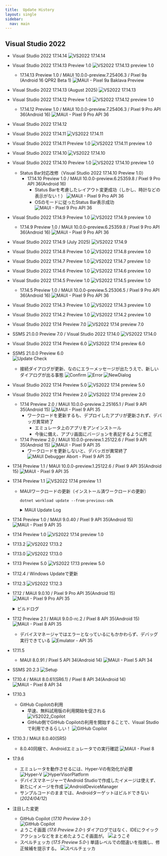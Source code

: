 ```yaml
---
title:  Update History
layout: single
sidebar:
  nav: main
---
```

##  Visual Studio 2022
  - Visual Studio 2022 17.14.14
    ![VS2022 17.14.14](/images/VisualStudio/20250910_Update_VS2022_17.14.14.png)
  - Visual Studio 2022 17.14.13 Preview 1.0
    ![VS2022 17.14.13 preview 1.0](/images/VisualStudio/20250823_Update_VS2022_17.14.13_Preview1.0.png)
    - 17.14.13 Preview 1.0 / MAUI 10.0.0-preview.7.25406.3 / Pixel 9a (Android 16 QPR2 Beta 1)
      ![MAUI - Pixel 9a Baklava Preview](/images/VisualStudio/20250823_VS2022_17.14.13_Preview1.0_MAUI10.0.0preview7_Android16_QPR2_Beta1.png)
  - Visual Studio 2022 17.14.13 (August 2025)
    ![VS2022 17.14.13](/images/VisualStudio/20250823_Update_VS2022_17.14.13.png)
  - Visual Studio 2022 17.14.12 Preview 1.0
    ![VS2022 17.14.12 preview 1.0](/images/VisualStudio/20250816_Update_VS2022_17.14.12_Preview1.0.png)
    - 17.14.12 Preview 1.0 / MAUI 10.0.0-preview.7.25406.3 / Pixel 9 Pro API 36(Android 16)
      ![MAUI - Pixel 9 Pro API 36](/images/VisualStudio/20250816_VS2022_17.14.12_Preview1.0_MAUI10.0.0preview7_Android16.png)
  - Visual Studio 2022 17.14.12
  - Visual Studio 2022 17.14.11
    ![VS2022 17.14.11](/images/VisualStudio/20250809_Update_VS2022_17.14.11.png)
  - Visual Studio 2022 17.14.11 Preview 1.0
    ![VS2022 17.14.11 preview 1.0](/images/VisualStudio/20250807_Update_VS2022_17.14.11_Preview1.0.png)
  - Visual Studio 2022 17.14.10
    ![VS2022 17.14.10](/images/VisualStudio/20250802_Update_VS2022_17.14.10.png)
  - Visual Studio 2022 17.14.10 Preview 1.0
    ![VS2022 17.14.10 preview 1.0](/images/VisualStudio/20250802_Update_VS2022_17.14.10_Preview1.0.png)
    - Status Bar対応改修（Visual Studio 2022 17.14.10 Preview 1.0）
      - 17.14.10 Preview 1.0 / MAUI 10.0.0-preview.6.25359.8 / Pixel 9 Pro API 36(Android 16)
        - Status Barを考慮したレイアウト変更成功（しかし、時計などの表示がない！）
          ![MAUI - Pixel 9 Pro API 36](/images/VisualStudio/20250802_VS2022_17.14.10_Preview1.0_MAUI10.0.0preview6_Android16.png)
        - OSのモードに従ったStatus Bar表示成功
          ![MAUI - Pixel 9 Pro API 36](/images/VisualStudio/20250802_VS2022_17.14.10_Preview1.0_MAUI10.0.0preview6_Android16_2.png)
  - Visual Studio 2022 17.14.9 Preview 1.0
    ![VS2022 17.14.9 preview 1.0](/images/VisualStudio/20250727_Update_VS2022_17.14.9_Preview1.0.png)
    - 17.14.9 Preview 1.0 / MAUI 10.0.0-preview.6.25359.8 / Pixel 9 Pro API 36(Android 16)
      ![MAUI - Pixel 9 Pro API 36](/images/VisualStudio/20250727_VS2022_17.14.9_Preview1.0_MAUI10.0.0preview6_Android16.png)
  - Visual Studio 2022 17.14.9 (July 2025)
    ![VS2022 17.14.9](/images/VisualStudio/20250716_Update_VS2022_17.14.9.png)
  - Visual Studio 2022 17.14.8 Preview 1.0
    ![VS2022 17.14.8 preview 1.0](/images/VisualStudio/20250712_Update_VS2022_17.14.8_Preview1.0.png)
  - Visual Studio 2022 17.14.7 Preview 1.0
    ![VS2022 17.14.7 preview 1.0](/images/VisualStudio/20250624_Update_VS2022_17.14.7_Preview1.0.png)
  - Visual Studio 2022 17.14.6 Preview 1.0
    ![VS2022 17.14.6 preview 1.0](/images/VisualStudio/20250621_Update_VS2022_17.14.6_Preview1.0.png)
  - Visual Studio 2022 17.14.5 Preview 1.0
    ![VS2022 17.14.5 preview 1.0](/images/VisualStudio/20250611_Update_VS2022_17.14.5_Preview1.0.png)
    - 17.14.5 Preview 1.0 / MAUI 10.0.0-preview.5.25306.5 / Pixel 9 Pro API 36(Android 16)
      ![MAUI - Pixel 9 Pro API 36](/images/VisualStudio/20250612_VS2022_17.14.5_Preview1.0_MAUI10.0.0preview5_Android16.png)
  - Visual Studio 2022 17.14.3 Preview 1.0
    ![VS2022 17.14.3 preview 1.0](/images/VisualStudio/20250529_Update_VS2022_17.14.3_Preview1.0.png)
  - Visual Studio 2022 17.14.2 Preview 1.0
    ![VS2022 17.14.2 preview 1.0](/images/VisualStudio/20250525_Update_VS2022_17.14.2_Preview1.0.png)
  - Visual Studio 2022 17.14 Preview 7.0
    ![VS2022 17.14 preview 7.0](/images/VisualStudio/20250517_Update_VS2022_17.14_Preview7.0.png)
  - SSMS 21.0.0 Preview 7.0 / Visual Studio 2022 17.14.0
    ![VS2022 17.14.0](/images/VisualStudio/20250514_Update_VS2022_17.14_SSMS21.0.0_Preview7.0.png)
  - Visual Studio 2022 17.14 Preview 6.0
    ![VS2022 17.14 preview 6.0](/images/VisualStudio/20250510_Update_VS2022_17.14_Preview6.0.png)
  - SSMS 21.0.0 Preview 6.0 <BR />
    ![Update Check](/images/Database/20250423_SSMS21.0.0_Preview6.0.png)
    - 接続ダイアログが更新、なのにエラーメッセージが出たうえで、新しいダイアログが出る事態
      ![Confirm](/images/Database/20250427_SSMS21.0.0_Preview6.0_Confirm.png)
      ![Error](/images/Database/20250427_SSMS21.0.0_Preview6.0_Error.png)
      ![NewDialog](/images/Database/20250427_SSMS21.0.0_Preview6.0_New_ConnectionDialog.png)
  - Visual Studio 2022 17.14 Preview 5.0
    ![VS2022 17.14 preview 5.0](/images/VisualStudio/20250501_Update_VS2022_17.14_Preview5.0.png)
  - Visual Studio 2022 17.14 Preview 2.0
    ![VS2022 17.14 preview 2.0](/images/VisualStudio/20250313_Update_VS2022_17.14_Preview2.0.png)
    - 17.14 Preview 2.0 / MAUI 10.0.0-preview.2.25165.1 / Pixel 9 API 35(Android 15)
      ![MAUI - Pixel 9 API 35](/images/VisualStudio/20250324_VS2022_17.14_Preview2.0_MAUI10.0.0preview2_Android15.png)
      - ワークロードを更新するも、デプロイしたアプリが更新されず、デバッガ異常終了
        - エミュレータ上のアプリをアンインストール
        - 今後に備え、アプリ画面にバージョンを表記するように修正
    - 17.14 Preview 2.0 / MAUI 10.0.0-preview.1.25122.6 / Pixel 9 API 35(Android 15)
      ![MAUI - Pixel 9 API 35](/images/VisualStudio/20250313_VS2022_17.14_Preview2.0_MAUI10.0.0preview1_Android15.png)
      - ワークロードを更新しないと、デバッガが異常終了
        ![MAUI Debugger Abort - Pixel 9 API 35](/images/VisualStudio/20250313_VS2022_17.14_Preview2.0_MAUI10.0.0preview1_Android15_NG.png)
  - 17.14 Preview 1.1 / MAUI 10.0.0-preview.1.25122.6 / Pixel 9 API 35(Android 15)
    ![MAUI - Pixel 9 API 35](/images/VisualStudio/20250227_VS2022_17.14_Preview1.1_MAUI10.0.0preview1_Android15.png)
  - 17.14 Preview 1.1
    ![VS2022 17.14 preview 1.1](/images/VisualStudio/20250227_Update_VS2022_17.14_Preview1.1.png)
    - MAUIワークロードの更新（インストール済ワークロードの更新）
      ```
      dotnet workload update --from-previous-sdk
      ```
      <details>
      <summary>
      MAUI Update Log
      </summary>

      ```

      .NET 10.0 へようこそ!
      ---------------------
      SDK バージョン: 10.0.100-preview.1.25120.13

      テレメトリ
      ---------
      .NET ツールは、エクスペリエンスの向上のために利用状況データを収集します。データは Microsoft によって収集され、コミュニティと共有されます。テレメトリをオプトアウトするには、好みのシェルを使用して、DOTNET_CLI_TELEMETRY_OPTOUT 環境変数を '1' または 'true' に設定できます。

      .NET CLI ツールのテレメトリの詳細をご覧ください: https://aka.ms/dotnet-cli-telemetry

      ----------------
      ASP.NET Core HTTPS 開発証明書をインストールしました。
      証明書を信頼するには、'dotnet dev-certs https --trust' を実行します
      HTTPS の詳細情報: https://aka.ms/dotnet-https

      ----------------
      最初のアプリを作成するには、https://aka.ms/dotnet-hello-world を参照してください
      最新情報については、https://aka.ms/dotnet-whats-new を参照してください
      ドキュメントを探すには、https://aka.ms/dotnet-docs を参照してください
      GitHub で問題の報告とソースの検索を行うには、https://github.com/dotnet/core を参照してください
      'dotnet --help' を使用して使用可能なコマンドを確認するか、https://aka.ms/dotnet-cli にアクセスしてください
      --------------------------------------------------------------------------------------

      広告マニフェスト microsoft.net.workload.emscripten.net7 を更新しました。
      広告マニフェスト microsoft.net.sdk.maui を更新しました。
      広告マニフェスト microsoft.net.workload.emscripten.net6 を更新しました。
      広告マニフェスト microsoft.net.sdk.android を更新しました。
      広告マニフェスト microsoft.net.workload.emscripten.current を更新しました。
      広告マニフェスト microsoft.net.workload.mono.toolchain.current を更新しました。
      広告マニフェスト microsoft.net.workload.emscripten.net9 を更新しました。
      広告マニフェスト microsoft.net.sdk.macos を更新しました。
      広告マニフェスト microsoft.net.workload.mono.toolchain.net7 を更新しました。
      広告マニフェスト microsoft.net.sdk.maccatalyst を更新しました。
      広告マニフェスト microsoft.net.workload.mono.toolchain.net9 を更新しました。
      広告マニフェスト microsoft.net.workload.mono.toolchain.net6 を更新しました。
      広告マニフェスト microsoft.net.sdk.ios を更新しました。
      広告マニフェスト microsoft.net.sdk.tvos を更新しました。
      広告マニフェスト microsoft.net.workload.emscripten.net8 を更新しました。
      広告マニフェスト microsoft.net.sdk.aspire を更新しました。
      広告マニフェスト microsoft.net.workload.mono.toolchain.net8 を更新しました。
      Downloading microsoft.net.sdk.android.manifest-10.0.100-preview.1.msi.x64 (35.99.0-preview.1.140)
      microsoft.net.sdk.android.manifest-10.0.100-preview.1.msi.x64 をインストールしています ..... Done
      Downloading microsoft.net.sdk.ios.manifest-10.0.100-preview.1.msi.x64 (18.2.10322-net10-p1)
      microsoft.net.sdk.ios.manifest-10.0.100-preview.1.msi.x64 をインストールしています .... Done
      Downloading microsoft.net.sdk.maccatalyst.manifest-10.0.100-preview.1.msi.x64 (18.2.10322-net10-p1)
      microsoft.net.sdk.maccatalyst.manifest-10.0.100-preview.1.msi.x64 をインストールしています ..... Done
      Downloading microsoft.net.sdk.macos.manifest-10.0.100-preview.1.msi.x64 (15.2.10322-net10-p1)
      microsoft.net.sdk.macos.manifest-10.0.100-preview.1.msi.x64 をインストールしています ..... Done
      Downloading microsoft.net.sdk.maui.manifest-10.0.100-preview.1.msi.x64 (10.0.0-preview.1.25122.6)
      microsoft.net.sdk.maui.manifest-10.0.100-preview.1.msi.x64 をインストールしています ..... Done
      Downloading microsoft.net.sdk.tvos.manifest-10.0.100-preview.1.msi.x64 (18.2.10322-net10-p1)
      microsoft.net.sdk.tvos.manifest-10.0.100-preview.1.msi.x64 をインストールしています ..... Done
      Downloading Microsoft.Android.Sdk.Windows.Msi.x64 (35.99.0-preview.1.140)
      Microsoft.Android.Sdk.Windows.Msi.x64 をインストールしています ................ Done
      Downloading Microsoft.Android.Ref.35.Msi.x64 (35.99.0-preview.1.140)
      Microsoft.Android.Ref.35.Msi.x64 をインストールしています ...... Done
      Downloading Microsoft.Android.Runtime.Mono.35.android-arm.Msi.x64 (35.99.0-preview.1.140)
      Microsoft.Android.Runtime.Mono.35.android-arm.Msi.x64 をインストールしています ....... Done
      Downloading Microsoft.Android.Runtime.Mono.35.android-arm64.Msi.x64 (35.99.0-preview.1.140)
      Microsoft.Android.Runtime.Mono.35.android-arm64.Msi.x64 をインストールしています ....... Done
      Downloading Microsoft.Android.Runtime.Mono.35.android-x86.Msi.x64 (35.99.0-preview.1.140)
      Microsoft.Android.Runtime.Mono.35.android-x86.Msi.x64 をインストールしています ....... Done
      Downloading Microsoft.Android.Runtime.Mono.35.android-x64.Msi.x64 (35.99.0-preview.1.140)
      Microsoft.Android.Runtime.Mono.35.android-x64.Msi.x64 をインストールしています ...... Done
      Downloading Microsoft.Android.Templates.Msi.x64 (35.99.0-preview.1.140)
      Microsoft.Android.Templates.Msi.x64 をインストールしています ..... Done
      Downloading Microsoft.NETCore.App.Runtime.Mono.android-arm.Msi.x64 (9.0.0)
      Microsoft.NETCore.App.Runtime.Mono.android-arm.Msi.x64 をインストールしています ........ Done
      Downloading Microsoft.NETCore.App.Runtime.Mono.android-arm64.Msi.x64 (9.0.0)
      Microsoft.NETCore.App.Runtime.Mono.android-arm64.Msi.x64 をインストールしています ......... Done
      Downloading Microsoft.NETCore.App.Runtime.Mono.android-x64.Msi.x64 (9.0.0)
      Microsoft.NETCore.App.Runtime.Mono.android-x64.Msi.x64 をインストールしています ........ Done
      Downloading Microsoft.NETCore.App.Runtime.Mono.android-x86.Msi.x64 (9.0.0)
      Microsoft.NETCore.App.Runtime.Mono.android-x86.Msi.x64 をインストールしています ........ Done
      Downloading Microsoft.NET.Runtime.MonoAOTCompiler.Task.Msi.x64 (9.0.0)
      Microsoft.NET.Runtime.MonoAOTCompiler.Task.Msi.x64 をインストールしています ..... Done
      Downloading Microsoft.NET.Runtime.MonoTargets.Sdk.Msi.x64 (9.0.0)
      Microsoft.NET.Runtime.MonoTargets.Sdk.Msi.x64 をインストールしています ..... Done
      Downloading Microsoft.NETCore.App.Runtime.AOT.win-x64.Cross.android-x86.Msi.x64 (9.0.0)
      Microsoft.NETCore.App.Runtime.AOT.win-x64.Cross.android-x86.Msi.x64 をインストールしています ........ Done
      Downloading Microsoft.NETCore.App.Runtime.AOT.win-x64.Cross.android-x64.Msi.x64 (9.0.0)
      Microsoft.NETCore.App.Runtime.AOT.win-x64.Cross.android-x64.Msi.x64 をインストールしています ....... Done
      Downloading Microsoft.NETCore.App.Runtime.AOT.win-x64.Cross.android-arm.Msi.x64 (9.0.0)
      Microsoft.NETCore.App.Runtime.AOT.win-x64.Cross.android-arm.Msi.x64 をインストールしています ....... Done
      Downloading Microsoft.NETCore.App.Runtime.AOT.win-x64.Cross.android-arm64.Msi.x64 (9.0.0)
      Microsoft.NETCore.App.Runtime.AOT.win-x64.Cross.android-arm64.Msi.x64 をインストールしています ....... Done
      Downloading Microsoft.NETCore.App.Runtime.Mono.android-arm.Msi.x64 (10.0.0-preview.1.25080.5)
      Microsoft.NETCore.App.Runtime.Mono.android-arm.Msi.x64 をインストールしています ......... Done
      Downloading Microsoft.NETCore.App.Runtime.Mono.android-arm64.Msi.x64 (10.0.0-preview.1.25080.5)
      Microsoft.NETCore.App.Runtime.Mono.android-arm64.Msi.x64 をインストールしています ......... Done
      Downloading Microsoft.NETCore.App.Runtime.Mono.android-x64.Msi.x64 (10.0.0-preview.1.25080.5)
      Microsoft.NETCore.App.Runtime.Mono.android-x64.Msi.x64 をインストールしています ......... Done
      Downloading Microsoft.NETCore.App.Runtime.Mono.android-x86.Msi.x64 (10.0.0-preview.1.25080.5)
      Microsoft.NETCore.App.Runtime.Mono.android-x86.Msi.x64 をインストールしています ........ Done
      Downloading Microsoft.NET.Runtime.MonoAOTCompiler.Task.Msi.x64 (10.0.0-preview.1.25080.5)
      Microsoft.NET.Runtime.MonoAOTCompiler.Task.Msi.x64 をインストールしています ..... Done
      Downloading Microsoft.NET.Runtime.MonoTargets.Sdk.Msi.x64 (10.0.0-preview.1.25080.5)
      Microsoft.NET.Runtime.MonoTargets.Sdk.Msi.x64 をインストールしています ..... Done
      Downloading Microsoft.NETCore.App.Runtime.AOT.win-x64.Cross.android-x86.Msi.x64 (10.0.0-preview.1.25080.5)
      Microsoft.NETCore.App.Runtime.AOT.win-x64.Cross.android-x86.Msi.x64 をインストールしています ....... Done
      Downloading Microsoft.NETCore.App.Runtime.AOT.win-x64.Cross.android-x64.Msi.x64 (10.0.0-preview.1.25080.5)
      Microsoft.NETCore.App.Runtime.AOT.win-x64.Cross.android-x64.Msi.x64 をインストールしています ....... Done
      Downloading Microsoft.NETCore.App.Runtime.AOT.win-x64.Cross.android-arm.Msi.x64 (10.0.0-preview.1.25080.5)
      Microsoft.NETCore.App.Runtime.AOT.win-x64.Cross.android-arm.Msi.x64 をインストールしています ....... Done
      Downloading Microsoft.NETCore.App.Runtime.AOT.win-x64.Cross.android-arm64.Msi.x64 (10.0.0-preview.1.25080.5)
      Microsoft.NETCore.App.Runtime.AOT.win-x64.Cross.android-arm64.Msi.x64 をインストールしています ....... Done
      Downloading Microsoft.iOS.Sdk.net10.0_18.2.Msi.x64 (18.2.10322-net10-p1)
      Microsoft.iOS.Sdk.net10.0_18.2.Msi.x64 をインストールしています ......... Done
      Downloading Microsoft.iOS.Sdk.net8.0_18.0.Msi.x64 (18.0.8314)
      Microsoft.iOS.Sdk.net8.0_18.0.Msi.x64 をインストールしています ........ Done
      Downloading Microsoft.iOS.Windows.Sdk.net10.0_18.2.Msi.x64 (18.2.10322-net10-p1)
      Microsoft.iOS.Windows.Sdk.net10.0_18.2.Msi.x64 をインストールしています ........ Done
      Downloading Microsoft.iOS.Windows.Sdk.net8.0_18.0.Msi.x64 (18.0.8314)
      Microsoft.iOS.Windows.Sdk.net8.0_18.0.Msi.x64 をインストールしています ......... Done
      Downloading Microsoft.iOS.Ref.net10.0_18.2.Msi.x64 (18.2.10322-net10-p1)
      Microsoft.iOS.Ref.net10.0_18.2.Msi.x64 をインストールしています ..... Done
      Downloading Microsoft.iOS.Runtime.ios-arm64.net10.0_18.2.Msi.x64 (18.2.10322-net10-p1)
      Microsoft.iOS.Runtime.ios-arm64.net10.0_18.2.Msi.x64 をインストールしています ....... Done
      Downloading Microsoft.iOS.Runtime.iossimulator-x64.net10.0_18.2.Msi.x64 (18.2.10322-net10-p1)
      Microsoft.iOS.Runtime.iossimulator-x64.net10.0_18.2.Msi.x64 をインストールしています ....... Done
      Downloading Microsoft.iOS.Runtime.iossimulator-arm64.net10.0_18.2.Msi.x64 (18.2.10322-net10-p1)
      Microsoft.iOS.Runtime.iossimulator-arm64.net10.0_18.2.Msi.x64 をインストールしています ....... Done
      Downloading Microsoft.iOS.Templates.Msi.x64 (18.2.10322-net10-p1)
      Microsoft.iOS.Templates.Msi.x64 をインストールしています ..... Done
      Downloading Microsoft.NETCore.App.Runtime.Mono.ios-arm64.Msi.x64 (10.0.0-preview.1.25080.5)
      Microsoft.NETCore.App.Runtime.Mono.ios-arm64.Msi.x64 をインストールしています ......... Done
      Downloading Microsoft.NETCore.App.Runtime.Mono.iossimulator-arm64.Msi.x64 (10.0.0-preview.1.25080.5)
      Microsoft.NETCore.App.Runtime.Mono.iossimulator-arm64.Msi.x64 をインストールしています ......... Done
      Downloading Microsoft.NETCore.App.Runtime.Mono.iossimulator-x64.Msi.x64 (10.0.0-preview.1.25080.5)
      Microsoft.NETCore.App.Runtime.Mono.iossimulator-x64.Msi.x64 をインストールしています ......... Done
      Downloading Microsoft.NETCore.App.Runtime.Mono.ios-arm64.Msi.x64 (8.0.8)
      Microsoft.NETCore.App.Runtime.Mono.ios-arm64.Msi.x64 をインストールしています .......... Done
      Downloading Microsoft.NETCore.App.Runtime.Mono.iossimulator-arm64.Msi.x64 (8.0.8)
      Microsoft.NETCore.App.Runtime.Mono.iossimulator-arm64.Msi.x64 をインストールしています ........... Done
      Downloading Microsoft.NETCore.App.Runtime.Mono.iossimulator-x64.Msi.x64 (8.0.8)
      Microsoft.NETCore.App.Runtime.Mono.iossimulator-x64.Msi.x64 をインストールしています ......... Done
      Downloading Microsoft.NET.Runtime.MonoAOTCompiler.Task.Msi.x64 (8.0.8)
      Microsoft.NET.Runtime.MonoAOTCompiler.Task.Msi.x64 をインストールしています ..... Done
      Downloading Microsoft.NET.Runtime.MonoTargets.Sdk.Msi.x64 (8.0.8)
      Microsoft.NET.Runtime.MonoTargets.Sdk.Msi.x64 をインストールしています ..... Done
      Downloading Microsoft.MacCatalyst.Sdk.net10.0_18.2.Msi.x64 (18.2.10322-net10-p1)
      Microsoft.MacCatalyst.Sdk.net10.0_18.2.Msi.x64 をインストールしています ...... Done
      Downloading Microsoft.MacCatalyst.Sdk.net8.0_18.0.Msi.x64 (18.0.8314)
      Microsoft.MacCatalyst.Sdk.net8.0_18.0.Msi.x64 をインストールしています ...... Done
      Downloading Microsoft.MacCatalyst.Ref.net10.0_18.2.Msi.x64 (18.2.10322-net10-p1)
      Microsoft.MacCatalyst.Ref.net10.0_18.2.Msi.x64 をインストールしています ..... Done
      Downloading Microsoft.MacCatalyst.Runtime.maccatalyst-x64.net10.0_18.2.Msi.x64 (18.2.10322-net10-p1)
      Microsoft.MacCatalyst.Runtime.maccatalyst-x64.net10.0_18.2.Msi.x64 をインストールしています ...... Done
      Downloading Microsoft.MacCatalyst.Runtime.maccatalyst-arm64.net10.0_18.2.Msi.x64 (18.2.10322-net10-p1)
      Microsoft.MacCatalyst.Runtime.maccatalyst-arm64.net10.0_18.2.Msi.x64 をインストールしています ....... Done
      Downloading Microsoft.MacCatalyst.Templates.Msi.x64 (18.2.10322-net10-p1)
      Microsoft.MacCatalyst.Templates.Msi.x64 をインストールしています .... Done
      Downloading Microsoft.NETCore.App.Runtime.Mono.maccatalyst-arm64.Msi.x64 (10.0.0-preview.1.25080.5)
      Microsoft.NETCore.App.Runtime.Mono.maccatalyst-arm64.Msi.x64 をインストールしています ......... Done
      Downloading Microsoft.NETCore.App.Runtime.Mono.maccatalyst-x64.Msi.x64 (10.0.0-preview.1.25080.5)
      Microsoft.NETCore.App.Runtime.Mono.maccatalyst-x64.Msi.x64 をインストールしています ......... Done
      Downloading Microsoft.NETCore.App.Runtime.Mono.maccatalyst-arm64.Msi.x64 (8.0.8)
      Microsoft.NETCore.App.Runtime.Mono.maccatalyst-arm64.Msi.x64 をインストールしています ......... Done
      Downloading Microsoft.NETCore.App.Runtime.Mono.maccatalyst-x64.Msi.x64 (8.0.8)
      Microsoft.NETCore.App.Runtime.Mono.maccatalyst-x64.Msi.x64 をインストールしています .......... Done
      Downloading Microsoft.Maui.Graphics.Win2D.WinUI.Desktop.Msi.x64 (10.0.0-preview.1.25122.6)
      Microsoft.Maui.Graphics.Win2D.WinUI.Desktop.Msi.x64 をインストールしています ..... Done
      Downloading Microsoft.AspNetCore.Components.WebView.Maui.Msi.x64 (10.0.0-preview.1.25122.6)
      Microsoft.AspNetCore.Components.WebView.Maui.Msi.x64 をインストールしています ..... Done
      Downloading Microsoft.Maui.Sdk.Msi.x64 (10.0.0-preview.1.25122.6)
      Microsoft.Maui.Sdk.Msi.x64 をインストールしています ..... Done
      Downloading Microsoft.Maui.Sdk.Msi.x64 (9.0.0)
      Microsoft.Maui.Sdk.Msi.x64 をインストールしています ..... Done
      Downloading Microsoft.Maui.Graphics.Msi.x64 (10.0.0-preview.1.25122.6)
      Microsoft.Maui.Graphics.Msi.x64 をインストールしています ..... Done
      Downloading Microsoft.Maui.Resizetizer.Msi.x64 (10.0.0-preview.1.25122.6)
      Microsoft.Maui.Resizetizer.Msi.x64 をインストールしています ...... Done
      Downloading Microsoft.Maui.Templates.net10.Msi.x64 (10.0.0-preview.1.25122.6)
      Microsoft.Maui.Templates.net10.Msi.x64 をインストールしています ..... Done
      Downloading Microsoft.Maui.Templates.net9.Msi.x64 (9.0.0)
      Microsoft.Maui.Templates.net9.Msi.x64 をインストールしています ..... Done
      Downloading Microsoft.Maui.Core.Msi.x64 (10.0.0-preview.1.25122.6)
      Microsoft.Maui.Core.Msi.x64 をインストールしています ..... Done
      Downloading Microsoft.Maui.Controls.Msi.x64 (10.0.0-preview.1.25122.6)
      Microsoft.Maui.Controls.Msi.x64 をインストールしています ..... Done
      Downloading Microsoft.Maui.Controls.Build.Tasks.Msi.x64 (10.0.0-preview.1.25122.6)
      Microsoft.Maui.Controls.Build.Tasks.Msi.x64 をインストールしています ..... Done
      Downloading Microsoft.Maui.Controls.Core.Msi.x64 (10.0.0-preview.1.25122.6)
      Microsoft.Maui.Controls.Core.Msi.x64 をインストールしています ..... Done
      Downloading Microsoft.Maui.Controls.Xaml.Msi.x64 (10.0.0-preview.1.25122.6)
      Microsoft.Maui.Controls.Xaml.Msi.x64 をインストールしています ..... Done
      Downloading Microsoft.Maui.Controls.Compatibility.Msi.x64 (10.0.0-preview.1.25122.6)
      Microsoft.Maui.Controls.Compatibility.Msi.x64 をインストールしています ..... Done
      Downloading Microsoft.Maui.Essentials.Msi.x64 (10.0.0-preview.1.25122.6)
      Microsoft.Maui.Essentials.Msi.x64 をインストールしています ..... Done
      Microsoft.NET.Sdk.iOS.Manifest-9.0.100.Msi.x64 を削除しています ..... Done
      Microsoft.NET.Sdk.MacCatalyst.Manifest-9.0.100.Msi.x64 を削除しています ..... Done
      Microsoft.NET.Sdk.macOS.Manifest-9.0.100.Msi.x64 を削除しています ..... Done
      Microsoft.NET.Sdk.tvOS.Manifest-9.0.100.Msi.x64 を削除しています ..... Done
      Microsoft.Android.Ref.35.Msi.x64 を削除しています ..... Done
      Microsoft.Android.Ref.35.Msi.x64 を削除しています ..... Done
      Microsoft.Android.Runtime.35.android-arm.Msi.x64 を削除しています ..... Done
      Microsoft.Android.Runtime.35.android-arm64.Msi.x64 を削除しています ..... Done
      Microsoft.Android.Runtime.35.android-x64.Msi.x64 を削除しています ..... Done
      Microsoft.Android.Runtime.35.android-x86.Msi.x64 を削除しています ..... Done
      Microsoft.Android.Runtime.Mono.35.android-arm.Msi.x64 を削除しています ..... Done
      Microsoft.Android.Runtime.Mono.35.android-arm64.Msi.x64 を削除しています ..... Done
      Microsoft.Android.Runtime.Mono.35.android-x64.Msi.x64 を削除しています ..... Done
      Microsoft.Android.Runtime.Mono.35.android-x86.Msi.x64 を削除しています ..... Done
      Microsoft.Android.Sdk.Windows.Msi.x64 を削除しています ......... Done
      Microsoft.Android.Sdk.Windows.Msi.x64 を削除しています .......... Done
      Microsoft.Android.Sdk.Windows.Msi.x64 を削除しています ........ Done
      Microsoft.Android.Templates.Msi.x64 を削除しています ..... Done
      Microsoft.Android.Templates.Msi.x64 を削除しています ..... Done
      Microsoft.AspNetCore.Components.WebView.Maui.Msi.x64 を削除しています ..... Done
      Microsoft.iOS.Ref.net10.0_18.2.Msi.x64 を削除しています ..... Done
      Microsoft.iOS.Ref.net9.0_18.2.Msi.x64 を削除しています ..... Done
      Microsoft.iOS.Runtime.ios-arm64.net10.0_18.2.Msi.x64 を削除しています ..... Done
      Microsoft.iOS.Runtime.ios-arm64.net9.0_18.2.Msi.x64 を削除しています ..... Done
      Microsoft.iOS.Runtime.iossimulator-arm64.net10.0_18.2.Msi.x64 を削除しています ..... Done
      Microsoft.iOS.Runtime.iossimulator-arm64.net9.0_18.2.Msi.x64 を削除しています ..... Done
      Microsoft.iOS.Runtime.iossimulator-x64.net10.0_18.2.Msi.x64 を削除しています ..... Done
      Microsoft.iOS.Runtime.iossimulator-x64.net9.0_18.2.Msi.x64 を削除しています ..... Done
      Microsoft.iOS.Sdk.net10.0_18.2.Msi.x64 を削除しています ....... Done
      Microsoft.iOS.Sdk.net8.0_18.0.Msi.x64 を削除しています ....... Done
      Microsoft.iOS.Sdk.net9.0_18.2.Msi.x64 を削除しています ........ Done
      Microsoft.iOS.Templates.Msi.x64 を削除しています ..... Done
      Microsoft.iOS.Templates.Msi.x64 を削除しています ..... Done
      Microsoft.iOS.Windows.Sdk.net10.0_18.2.Msi.x64 を削除しています ...... Done
      Microsoft.iOS.Windows.Sdk.net8.0_18.0.Msi.x64 を削除しています ....... Done
      Microsoft.iOS.Windows.Sdk.net9.0_18.2.Msi.x64 を削除しています ....... Done
      Microsoft.MacCatalyst.Ref.net10.0_18.2.Msi.x64 を削除しています ..... Done
      Microsoft.MacCatalyst.Ref.net9.0_18.2.Msi.x64 を削除しています ..... Done
      Microsoft.MacCatalyst.Runtime.maccatalyst-arm64.net10.0_18.2.Msi.x64 を削除しています ..... Done
      Microsoft.MacCatalyst.Runtime.maccatalyst-arm64.net9.0_18.2.Msi.x64 を削除しています ..... Done
      Microsoft.MacCatalyst.Runtime.maccatalyst-x64.net10.0_18.2.Msi.x64 を削除しています ..... Done
      Microsoft.MacCatalyst.Runtime.maccatalyst-x64.net9.0_18.2.Msi.x64 を削除しています ..... Done
      Microsoft.MacCatalyst.Sdk.net10.0_18.2.Msi.x64 を削除しています ...... Done
      Microsoft.MacCatalyst.Sdk.net8.0_18.0.Msi.x64 を削除しています ..... Done
      Microsoft.MacCatalyst.Sdk.net9.0_18.2.Msi.x64 を削除しています ....... Done
      Microsoft.MacCatalyst.Templates.Msi.x64 を削除しています .... Done
      Microsoft.MacCatalyst.Templates.Msi.x64 を削除しています ..... Done
      Microsoft.Maui.Controls.Msi.x64 を削除しています .... Done
      Microsoft.Maui.Controls.Build.Tasks.Msi.x64 を削除しています ..... Done
      Microsoft.Maui.Controls.Compatibility.Msi.x64 を削除しています ..... Done
      Microsoft.Maui.Controls.Core.Msi.x64 を削除しています .... Done
      Microsoft.Maui.Controls.Xaml.Msi.x64 を削除しています .... Done
      Microsoft.Maui.Core.Msi.x64 を削除しています .... Done
      Microsoft.Maui.Essentials.Msi.x64 を削除しています .... Done
      Microsoft.Maui.Graphics.Msi.x64 を削除しています ..... Done
      Microsoft.Maui.Graphics.Win2D.WinUI.Desktop.Msi.x64 を削除しています .... Done
      Microsoft.Maui.Resizetizer.Msi.x64 を削除しています ..... Done
      Microsoft.Maui.Sdk.Msi.x64 を削除しています ..... Done
      Microsoft.Maui.Sdk.Msi.x64 を削除しています ..... Done
      Microsoft.Maui.Templates.net10.Msi.x64 を削除しています ..... Done
      Microsoft.Maui.Templates.net9.Msi.x64 を削除しています .... Done
      Microsoft.NET.Runtime.MonoAOTCompiler.Task.Msi.x64 を削除しています ..... Done
      Microsoft.NET.Runtime.MonoAOTCompiler.Task.Msi.x64 を削除しています ..... Done
      Microsoft.NET.Runtime.MonoAOTCompiler.Task.Msi.x64 を削除しています ..... Done
      Microsoft.NET.Runtime.MonoAOTCompiler.Task.Msi.x64 を削除しています ..... Done
      Microsoft.NET.Runtime.MonoAOTCompiler.Task.Msi.x64 を削除しています ..... Done
      Microsoft.NET.Runtime.MonoTargets.Sdk.Msi.x64 を削除しています ..... Done
      Microsoft.NET.Runtime.MonoTargets.Sdk.Msi.x64 を削除しています ..... Done
      Microsoft.NET.Runtime.MonoTargets.Sdk.Msi.x64 を削除しています ..... Done
      Microsoft.NET.Runtime.MonoTargets.Sdk.Msi.x64 を削除しています ..... Done
      Microsoft.NET.Runtime.MonoTargets.Sdk.Msi.x64 を削除しています ..... Done
      Microsoft.NETCore.App.Runtime.AOT.win-x64.Cross.android-arm.Msi.x64 を削除しています ..... Done
      Microsoft.NETCore.App.Runtime.AOT.win-x64.Cross.android-arm.Msi.x64 を削除しています ..... Done
      Microsoft.NETCore.App.Runtime.AOT.win-x64.Cross.android-arm.Msi.x64 を削除しています ..... Done
      Microsoft.NETCore.App.Runtime.AOT.win-x64.Cross.android-arm.Msi.x64 を削除しています ..... Done
      Microsoft.NETCore.App.Runtime.AOT.win-x64.Cross.android-arm64.Msi.x64 を削除しています ..... Done
      Microsoft.NETCore.App.Runtime.AOT.win-x64.Cross.android-arm64.Msi.x64 を削除しています ..... Done
      Microsoft.NETCore.App.Runtime.AOT.win-x64.Cross.android-arm64.Msi.x64 を削除しています ..... Done
      Microsoft.NETCore.App.Runtime.AOT.win-x64.Cross.android-arm64.Msi.x64 を削除しています ..... Done
      Microsoft.NETCore.App.Runtime.AOT.win-x64.Cross.android-x64.Msi.x64 を削除しています .... Done
      Microsoft.NETCore.App.Runtime.AOT.win-x64.Cross.android-x64.Msi.x64 を削除しています ..... Done
      Microsoft.NETCore.App.Runtime.AOT.win-x64.Cross.android-x64.Msi.x64 を削除しています ..... Done
      Microsoft.NETCore.App.Runtime.AOT.win-x64.Cross.android-x64.Msi.x64 を削除しています ..... Done
      Microsoft.NETCore.App.Runtime.AOT.win-x64.Cross.android-x86.Msi.x64 を削除しています .... Done
      Microsoft.NETCore.App.Runtime.AOT.win-x64.Cross.android-x86.Msi.x64 を削除しています ..... Done
      Microsoft.NETCore.App.Runtime.AOT.win-x64.Cross.android-x86.Msi.x64 を削除しています .... Done
      Microsoft.NETCore.App.Runtime.AOT.win-x64.Cross.android-x86.Msi.x64 を削除しています ..... Done
      Microsoft.NETCore.App.Runtime.Mono.android-arm.Msi.x64 を削除しています ......... Done
      Microsoft.NETCore.App.Runtime.Mono.android-arm.Msi.x64 を削除しています ......... Done
      Microsoft.NETCore.App.Runtime.Mono.android-arm.Msi.x64 を削除しています ........ Done
      Microsoft.NETCore.App.Runtime.Mono.android-arm.Msi.x64 を削除しています ........ Done
      Microsoft.NETCore.App.Runtime.Mono.android-arm64.Msi.x64 を削除しています ........ Done
      Microsoft.NETCore.App.Runtime.Mono.android-arm64.Msi.x64 を削除しています ........ Done
      Microsoft.NETCore.App.Runtime.Mono.android-arm64.Msi.x64 を削除しています ........ Done
      Microsoft.NETCore.App.Runtime.Mono.android-arm64.Msi.x64 を削除しています .......... Done
      Microsoft.NETCore.App.Runtime.Mono.android-x64.Msi.x64 を削除しています ........ Done
      Microsoft.NETCore.App.Runtime.Mono.android-x64.Msi.x64 を削除しています ......... Done
      Microsoft.NETCore.App.Runtime.Mono.android-x64.Msi.x64 を削除しています .......... Done
      Microsoft.NETCore.App.Runtime.Mono.android-x64.Msi.x64 を削除しています ......... Done
      Microsoft.NETCore.App.Runtime.Mono.android-x86.Msi.x64 を削除しています ........ Done
      Microsoft.NETCore.App.Runtime.Mono.android-x86.Msi.x64 を削除しています ........ Done
      Microsoft.NETCore.App.Runtime.Mono.android-x86.Msi.x64 を削除しています ........... Done
      Microsoft.NETCore.App.Runtime.Mono.android-x86.Msi.x64 を削除しています ........... Done
      Microsoft.NETCore.App.Runtime.Mono.ios-arm64.Msi.x64 を削除しています ......... Done
      Microsoft.NETCore.App.Runtime.Mono.ios-arm64.Msi.x64 を削除しています .......... Done
      Microsoft.NETCore.App.Runtime.Mono.ios-arm64.Msi.x64 を削除しています ......... Done
      Microsoft.NETCore.App.Runtime.Mono.ios-arm64.Msi.x64 を削除しています ........... Done
      Microsoft.NETCore.App.Runtime.Mono.iossimulator-arm64.Msi.x64 を削除しています .......... Done
      Microsoft.NETCore.App.Runtime.Mono.iossimulator-arm64.Msi.x64 を削除しています ......... Done
      Microsoft.NETCore.App.Runtime.Mono.iossimulator-arm64.Msi.x64 を削除しています .......... Done
      Microsoft.NETCore.App.Runtime.Mono.iossimulator-arm64.Msi.x64 を削除しています ......... Done
      Microsoft.NETCore.App.Runtime.Mono.iossimulator-x64.Msi.x64 を削除しています ........ Done
      Microsoft.NETCore.App.Runtime.Mono.iossimulator-x64.Msi.x64 を削除しています .......... Done
      Microsoft.NETCore.App.Runtime.Mono.iossimulator-x64.Msi.x64 を削除しています ........... Done
      Microsoft.NETCore.App.Runtime.Mono.iossimulator-x64.Msi.x64 を削除しています .......... Done
      Microsoft.NETCore.App.Runtime.Mono.maccatalyst-arm64.Msi.x64 を削除しています ......... Done
      Microsoft.NETCore.App.Runtime.Mono.maccatalyst-arm64.Msi.x64 を削除しています .......... Done
      Microsoft.NETCore.App.Runtime.Mono.maccatalyst-arm64.Msi.x64 を削除しています .......... Done
      Microsoft.NETCore.App.Runtime.Mono.maccatalyst-arm64.Msi.x64 を削除しています ......... Done
      Microsoft.NETCore.App.Runtime.Mono.maccatalyst-x64.Msi.x64 を削除しています ......... Done
      Microsoft.NETCore.App.Runtime.Mono.maccatalyst-x64.Msi.x64 を削除しています ........ Done
      Microsoft.NETCore.App.Runtime.Mono.maccatalyst-x64.Msi.x64 を削除しています ........ Done
      Microsoft.NETCore.App.Runtime.Mono.maccatalyst-x64.Msi.x64 を削除しています ........ Done

      ワークロード android ios maccatalyst maui-windows が正常に更新されました。
      ```

      </details>

  - 17.14 Preview 1.0 / MAUI 9.0.40 / Pixel 9 API 35(Android 15)
    ![MAUI - Pixel 9 API 35](/images/VisualStudio/20250212_VS2022_17.14_Preview1.0_MAUI9.0.40_Android15.png)
  - 17.14 Preview 1.0
    ![VS2022 17.14 preview 1.0](/images/VisualStudio/20250212_Update_VS2022_17.14_Preview1.0.png)
  - 17.13.2
    ![VS2022 17.13.2](/images/VisualStudio/20250302_Update_VS2022_17.13.2.png)
  - 17.13.0
    ![VS2022 17.13.0](/images/VisualStudio/20250212_Update_VS2022_17.13.0.png)
  - 17.13 Preview 5.0
    ![VS2022 17.13 preview 5.0](/images/VisualStudio/20250205_Update_VS2022_17.13_Preview5.0.png)
  - 17.12.4 / Windows Updateで更新
  - 17.12.3
    ![VS2022 17.12.3](/images/VisualStudio/20241206_Update_VS2022_17.12.3.png)
  - 17.12 / MAUI 9.0.10 / Pixel 9 Pro API 35(Android 15)
    ![MAUI - Pixel 9 Pro API 35](/images/VisualStudio/20241117_VS2022_17.12_MAUI9.0.10_Android15.png)
    <details>
    <summary>ビルドログ</summary>

    ```
    18:43 でビルドが開始されました...
    1>------ ビルド開始: プロジェクト: MauiApp9, 構成: Debug Any CPU ------
    1>ビルドの速度を上げるために、アナライザーをスキップしています。'ビルド' または '再ビルド' コマンドを実行してアナライザーを実行できます。
    1>Including assemblies for Hot Reload support
    1>MauiApp9 -> D:\Repository\Weekend_Programming\net\MAUI\MauiApp9\MauiApp9\bin\Debug\net9.0-android\MauiApp9.dll
    2>------ 配置開始: プロジェクト: MauiApp9, 構成: Debug Any CPU ------
    2>Pixel_9_Pro_API_35 に対する配置を開始しています...
    2>エミュレーターの準備ができるまで待機しています...
    2>Pixel_9_Pro_API_35 に配置しています...
    ビルドを開始しました。
    プロジェクト "MauiApp9.csproj" (Install ターゲット):
    指定された RuntimeIdentifier 'android-arm64' で利用できるアプリケーション ホストはありません。
    指定された RuntimeIdentifier 'android-x64' で利用できるアプリケーション ホストはありません。
    Found Java SDK version 17.0.12.
    Looking for Android NDK...
    Looking for Android SDK...
    Found Xamarin.Android 13.2.99.932
    MonoAndroid Tools: C:\Program Files\dotnet\packs\Microsoft.Android.Sdk.Windows\35.0.7\tools\
    Android Platform API level: 35
    TargetFrameworkVersion: v9.0
    Android NDK: 
    Android SDK: C:\Program Files (x86)\Android\android-sdk\
    Android SDK Build Tools: C:\Program Files (x86)\Android\android-sdk\build-tools\35.0.0\
    Java SDK: C:\Program Files (x86)\Android\openjdk\jdk-17.0.12\
    Application Java class: android.app.Application
    _OuterIntermediateOutputPath: 
    IntermediateOutputPath: obj\Debug
    et9.0-android\
    "obj\Debug
    et9.0-android\staticwebassets.references.upToDateCheck.txt" の 'WriteOnlyWhenDifferent' 属性は、'Overwrite="true"' の場合にのみ有効になります。
    すべての出力ファイルが入力ファイルに対して最新なので、ターゲット "_ProcessScopedCssFiles" を省略します。
    Accepted compressed asset 'D:\Repository\Weekend_Programming
    et\MAUI\MauiApp9\MauiApp9\obj\Debug
    et9.0-android\compressed\quqdvlarqf-e5tk7yf482.gz' for 'D:\Repository\Weekend_Programming
    et\MAUI\MauiApp9\MauiApp9\wwwroot\css\app.css'.
    Accepted compressed asset 'D:\Repository\Weekend_Programming
    et\MAUI\MauiApp9\MauiApp9\obj\Debug
    et9.0-android\compressed\7ezkn64cgu-6gzpyzhau4.gz' for 'D:\Repository\Weekend_Programming
    et\MAUI\MauiApp9\MauiApp9\wwwroot\css\bootstrap\bootstrap.min.css'.
    Accepted compressed asset 'D:\Repository\Weekend_Programming
    et\MAUI\MauiApp9\MauiApp9\obj\Debug
    et9.0-android\compressed\w1cn9yk6jz-8inm30yfxf.gz' for 'D:\Repository\Weekend_Programming
    et\MAUI\MauiApp9\MauiApp9\wwwroot\css\bootstrap\bootstrap.min.css.map'.
    Accepted compressed asset 'D:\Repository\Weekend_Programming
    et\MAUI\MauiApp9\MauiApp9\obj\Debug
    et9.0-android\compressed\09ivkjf474-knq8i9ludi.gz' for 'D:\Repository\Weekend_Programming
    et\MAUI\MauiApp9\MauiApp9\wwwroot\index.html'.
    Accepted compressed asset 'D:\Repository\Weekend_Programming
    et\MAUI\MauiApp9\MauiApp9\obj\Debug
    et9.0-android\compressed\at5bgn53p2-u4z5qnisnb.gz' for 'D:\Repository\Weekend_Programming
    et\MAUI\MauiApp9\MauiApp9\obj\Debug
    et9.0-android\scopedcss\bundle\MauiApp9.styles.css'.
    Accepted compressed asset 'D:\Repository\Weekend_Programming
    et\MAUI\MauiApp9\MauiApp9\obj\Debug
    et9.0-android\compressed\tshj81g4um-u4z5qnisnb.gz' for 'D:\Repository\Weekend_Programming
    et\MAUI\MauiApp9\MauiApp9\obj\Debug
    et9.0-android\scopedcss\projectbundle\MauiApp9.bundle.scp.css'.
    Resolved 6 compressed assets for 6 candidate assets.
    Processing compressed asset: D:\Repository\Weekend_Programming
    et\MAUI\MauiApp9\MauiApp9\obj\Debug
    et9.0-android\compressed\quqdvlarqf-e5tk7yf482.gz
    Processing compressed asset: D:\Repository\Weekend_Programming
    et\MAUI\MauiApp9\MauiApp9\obj\Debug
    et9.0-android\compressed\7ezkn64cgu-6gzpyzhau4.gz
    Processing compressed asset: D:\Repository\Weekend_Programming
    et\MAUI\MauiApp9\MauiApp9\obj\Debug
    et9.0-android\compressed\w1cn9yk6jz-8inm30yfxf.gz
    Processing compressed asset: D:\Repository\Weekend_Programming
    et\MAUI\MauiApp9\MauiApp9\obj\Debug
    et9.0-android\compressed\09ivkjf474-knq8i9ludi.gz
    Processing compressed asset: D:\Repository\Weekend_Programming
    et\MAUI\MauiApp9\MauiApp9\obj\Debug
    et9.0-android\compressed\at5bgn53p2-u4z5qnisnb.gz
    Processing compressed asset: D:\Repository\Weekend_Programming
    et\MAUI\MauiApp9\MauiApp9\obj\Debug
    et9.0-android\compressed\tshj81g4um-u4z5qnisnb.gz
    出力がないため、ターゲット "_BuildCopyStaticWebAssetsPreserveNewest" を省略しています。
    出力がないため、ターゲット "_BuildCopyStaticWebAssetsPreserveNewest" を省略しています。
    The asset 'D:\Repository\Weekend_Programming
    et\MAUI\MauiApp9\MauiApp9\obj\Debug
    et9.0-android\compressed\09ivkjf474-knq8i9ludi.gz' with related asset 'D:\Repository\Weekend_Programming
    et\MAUI\MauiApp9\MauiApp9\wwwroot\index.html' was detected as already compressed with format 'gzip'.
    The asset 'D:\Repository\Weekend_Programming
    et\MAUI\MauiApp9\MauiApp9\obj\Debug
    et9.0-android\compressed\7ezkn64cgu-6gzpyzhau4.gz' with related asset 'D:\Repository\Weekend_Programming
    et\MAUI\MauiApp9\MauiApp9\wwwroot\css\bootstrap\bootstrap.min.css' was detected as already compressed with format 'gzip'.
    The asset 'D:\Repository\Weekend_Programming
    et\MAUI\MauiApp9\MauiApp9\obj\Debug
    et9.0-android\compressed\at5bgn53p2-u4z5qnisnb.gz' with related asset 'D:\Repository\Weekend_Programming
    et\MAUI\MauiApp9\MauiApp9\obj\Debug
    et9.0-android\scopedcss\bundle\MauiApp9.styles.css' was detected as already compressed with format 'gzip'.
    The asset 'D:\Repository\Weekend_Programming
    et\MAUI\MauiApp9\MauiApp9\obj\Debug
    et9.0-android\compressed\quqdvlarqf-e5tk7yf482.gz' with related asset 'D:\Repository\Weekend_Programming
    et\MAUI\MauiApp9\MauiApp9\wwwroot\css\app.css' was detected as already compressed with format 'gzip'.
    The asset 'D:\Repository\Weekend_Programming
    et\MAUI\MauiApp9\MauiApp9\obj\Debug
    et9.0-android\compressed\tshj81g4um-u4z5qnisnb.gz' with related asset 'D:\Repository\Weekend_Programming
    et\MAUI\MauiApp9\MauiApp9\obj\Debug
    et9.0-android\scopedcss\projectbundle\MauiApp9.bundle.scp.css' was detected as already compressed with format 'gzip'.
    The asset 'D:\Repository\Weekend_Programming
    et\MAUI\MauiApp9\MauiApp9\obj\Debug
    et9.0-android\compressed\w1cn9yk6jz-8inm30yfxf.gz' with related asset 'D:\Repository\Weekend_Programming
    et\MAUI\MauiApp9\MauiApp9\wwwroot\css\bootstrap\bootstrap.min.css.map' was detected as already compressed with format 'gzip'.
    Ignoring asset 'D:\Repository\Weekend_Programming
    et\MAUI\MauiApp9\MauiApp9\obj\Debug
    et9.0-android\scopedcss\bundle\MauiApp9.styles.css' because it was already resolved with format 'gzip'.
    Ignoring asset 'D:\Repository\Weekend_Programming
    et\MAUI\MauiApp9\MauiApp9\obj\Debug
    et9.0-android\scopedcss\projectbundle\MauiApp9.bundle.scp.css' because it was already resolved with format 'gzip'.
    Ignoring asset 'D:\Repository\Weekend_Programming
    et\MAUI\MauiApp9\MauiApp9\wwwroot\css\app.css' because it was already resolved with format 'gzip'.
    Ignoring asset 'D:\Repository\Weekend_Programming
    et\MAUI\MauiApp9\MauiApp9\wwwroot\css\bootstrap\bootstrap.min.css' because it was already resolved with format 'gzip'.
    Ignoring asset 'D:\Repository\Weekend_Programming
    et\MAUI\MauiApp9\MauiApp9\wwwroot\css\bootstrap\bootstrap.min.css.map' because it was already resolved with format 'gzip'.
    Ignoring asset 'D:\Repository\Weekend_Programming
    et\MAUI\MauiApp9\MauiApp9\wwwroot\index.html' because it was already resolved with format 'gzip'.
    Accepted compressed asset 'D:\Repository\Weekend_Programming
    et\MAUI\MauiApp9\MauiApp9\obj\Debug
    et9.0-android\compressed\publish\at5bgn53p2-u4z5qnisnb.br' for 'D:\Repository\Weekend_Programming
    et\MAUI\MauiApp9\MauiApp9\obj\Debug
    et9.0-android\scopedcss\bundle\MauiApp9.styles.css'.
    Accepted compressed asset 'D:\Repository\Weekend_Programming
    et\MAUI\MauiApp9\MauiApp9\obj\Debug
    et9.0-android\compressed\publish\tshj81g4um-u4z5qnisnb.br' for 'D:\Repository\Weekend_Programming
    et\MAUI\MauiApp9\MauiApp9\obj\Debug
    et9.0-android\scopedcss\projectbundle\MauiApp9.bundle.scp.css'.
    Accepted compressed asset 'D:\Repository\Weekend_Programming
    et\MAUI\MauiApp9\MauiApp9\obj\Debug
    et9.0-android\compressed\publish\quqdvlarqf-e5tk7yf482.br' for 'D:\Repository\Weekend_Programming
    et\MAUI\MauiApp9\MauiApp9\wwwroot\css\app.css'.
    Accepted compressed asset 'D:\Repository\Weekend_Programming
    et\MAUI\MauiApp9\MauiApp9\obj\Debug
    et9.0-android\compressed\publish\7ezkn64cgu-6gzpyzhau4.br' for 'D:\Repository\Weekend_Programming
    et\MAUI\MauiApp9\MauiApp9\wwwroot\css\bootstrap\bootstrap.min.css'.
    Accepted compressed asset 'D:\Repository\Weekend_Programming
    et\MAUI\MauiApp9\MauiApp9\obj\Debug
    et9.0-android\compressed\publish\w1cn9yk6jz-8inm30yfxf.br' for 'D:\Repository\Weekend_Programming
    et\MAUI\MauiApp9\MauiApp9\wwwroot\css\bootstrap\bootstrap.min.css.map'.
    Accepted compressed asset 'D:\Repository\Weekend_Programming
    et\MAUI\MauiApp9\MauiApp9\obj\Debug
    et9.0-android\compressed\publish\09ivkjf474-knq8i9ludi.br' for 'D:\Repository\Weekend_Programming
    et\MAUI\MauiApp9\MauiApp9\wwwroot\index.html'.
    Resolved 6 compressed assets for 6 candidate assets.
    C:\Program Files\dotnet\dotnet.exe "C:\Program Files\dotnet\sdk\9.0.100\Sdks\Microsoft.NET.Sdk.StaticWebAssets\targets\..\tools
    et9.0\Microsoft.NET.Sdk.StaticWebAssets.Tool.dll" brotli

    Processing compressed asset: D:\Repository\Weekend_Programming
    et\MAUI\MauiApp9\MauiApp9\obj\Debug
    et9.0-android\compressed\09ivkjf474-knq8i9ludi.gz
    Processing compressed asset: D:\Repository\Weekend_Programming
    et\MAUI\MauiApp9\MauiApp9\obj\Debug
    et9.0-android\compressed\7ezkn64cgu-6gzpyzhau4.gz
    Processing compressed asset: D:\Repository\Weekend_Programming
    et\MAUI\MauiApp9\MauiApp9\obj\Debug
    et9.0-android\compressed\at5bgn53p2-u4z5qnisnb.gz
    Processing compressed asset: D:\Repository\Weekend_Programming
    et\MAUI\MauiApp9\MauiApp9\obj\Debug
    et9.0-android\compressed\quqdvlarqf-e5tk7yf482.gz
    Processing compressed asset: D:\Repository\Weekend_Programming
    et\MAUI\MauiApp9\MauiApp9\obj\Debug
    et9.0-android\compressed\tshj81g4um-u4z5qnisnb.gz
    Processing compressed asset: D:\Repository\Weekend_Programming
    et\MAUI\MauiApp9\MauiApp9\obj\Debug
    et9.0-android\compressed\w1cn9yk6jz-8inm30yfxf.gz
    Processing compressed asset: D:\Repository\Weekend_Programming
    et\MAUI\MauiApp9\MauiApp9\obj\Debug
    et9.0-android\compressed\publish\at5bgn53p2-u4z5qnisnb.br
    Processing compressed asset: D:\Repository\Weekend_Programming
    et\MAUI\MauiApp9\MauiApp9\obj\Debug
    et9.0-android\compressed\publish\tshj81g4um-u4z5qnisnb.br
    Processing compressed asset: D:\Repository\Weekend_Programming
    et\MAUI\MauiApp9\MauiApp9\obj\Debug
    et9.0-android\compressed\publish\quqdvlarqf-e5tk7yf482.br
    Processing compressed asset: D:\Repository\Weekend_Programming
    et\MAUI\MauiApp9\MauiApp9\obj\Debug
    et9.0-android\compressed\publish\7ezkn64cgu-6gzpyzhau4.br
    Processing compressed asset: D:\Repository\Weekend_Programming
    et\MAUI\MauiApp9\MauiApp9\obj\Debug
    et9.0-android\compressed\publish\w1cn9yk6jz-8inm30yfxf.br
    Processing compressed asset: D:\Repository\Weekend_Programming
    et\MAUI\MauiApp9\MauiApp9\obj\Debug
    et9.0-android\compressed\publish\09ivkjf474-knq8i9ludi.br
    すべての出力ファイルが入力ファイルに対して最新なので、ターゲット "ProcessMauiSplashScreens" を省略します。
    すべての出力ファイルが入力ファイルに対して最新なので、ターゲット "ProcessMauiFonts" を省略します。
    すべての出力ファイルが入力ファイルに対して最新なので、ターゲット "ResizetizeImages" を省略します。
    すべての出力ファイルが入力ファイルに対して最新なので、ターゲット "_ResolveLibraryProjectImports" を省略します。
    すべての出力ファイルが入力ファイルに対して最新なので、ターゲット "_BuildLibraryImportsCache" を省略します。
    すべての出力ファイルが入力ファイルに対して最新なので、ターゲット "_GenerateResourceCaseMap" を省略します。
    すべての出力ファイルが入力ファイルに対して最新なので、ターゲット "_GenerateResourceDesignerIntermediateClass" を省略します。
    出力がないため、ターゲット "_GenerateLayoutBindings" を省略しています。
    すべての出力ファイルが入力ファイルに対して最新なので、ターゲット "_ConvertResourcesCases" を省略します。
    すべての出力ファイルが入力ファイルに対して最新なので、ターゲット "_CompileResources" を省略します。
    すべての出力ファイルが入力ファイルに対して最新なので、ターゲット "_PrepareUpdateAndroidResgen" を省略します。
    すべての出力ファイルが入力ファイルに対して最新なので、ターゲット "_UpdateAndroidResgen" を省略します。
    プロジェクト "MauiApp9.csproj" (_ComputeFilesToPublishForRuntimeIdentifiers ターゲット):
    _OuterIntermediateOutputPath: obj\Debug
    et9.0-android\
    IntermediateOutputPath: obj\Debug
    et9.0-android\android-x64\
    プロジェクト "MauiApp9.csproj" のビルドが終了しました。
    すべての出力ファイルが入力ファイルに対して最新なので、ターゲット "_LinkAssembliesNoShrink" を省略します。
    すべての出力ファイルが入力ファイルに対して最新なので、ターゲット "_GenerateJavaStubs" を省略します。
    すべての出力ファイルが入力ファイルに対して最新なので、ターゲット "_ManifestMerger" を省略します。
    すべての出力ファイルが入力ファイルに対して最新なので、ターゲット "_ConvertCustomView" を省略します。
    すべての出力ファイルが入力ファイルに対して最新なので、ターゲット "_AddStaticResources" を省略します。
    すべての出力ファイルが入力ファイルに対して最新なので、ターゲット "_GenerateEmptyAndroidRemapNativeCode" を省略します。
    すべての出力ファイルが入力ファイルに対して最新なので、ターゲット "_GeneratePackageManagerJava" を省略します。
    すべての出力ファイルが入力ファイルに対して最新なので、ターゲット "_GenerateAndroidAssetsDir" を省略します。
    すべての出力ファイルが入力ファイルに対して最新なので、ターゲット "_PrepareCreateBaseApk" を省略します。
    すべての出力ファイルが入力ファイルに対して最新なので、ターゲット "_CreateBaseApk" を省略します。
    すべての出力ファイルが入力ファイルに対して最新なので、ターゲット "_CompileJava" を省略します。
    すべての出力ファイルが入力ファイルに対して最新なので、ターゲット "_CompileNativeAssemblySources" を省略します。
    すべての出力ファイルが入力ファイルに対して最新なので、ターゲット "_CreateApplicationSharedLibraries" を省略します。
    すべての出力ファイルが入力ファイルに対して最新なので、ターゲット "_CompileToDalvik" を省略します。
    "D:\Repository\Weekend_Programming
    et\MAUI\MauiApp9\MauiApp9\obj\Debug
    et9.0-android\android\bin\com.companyname.mauiapp9.apk" から "D:\Repository\Weekend_Programming
    et\MAUI\MauiApp9\MauiApp9\bin\Debug
    et9.0-android\com.companyname.mauiapp9.apk" へファイルをコピーしています。
    "AlwaysCreate" が指定されたため "obj\Debug
    et9.0-android\android_debug_keystore.flag" を作成しています。
    "obj\Debug
    et9.0-android\android_debug_keystore.flag" のタッチ タスクを実行しています。
    C:\Program Files (x86)\Android\android-sdk\build-tools\35.0.0\zipalign.exe -p 16 "obj\Debug
    et9.0-android\android\bin\com.companyname.mauiapp9.apk" "bin\Debug
    et9.0-android\\com.companyname.mauiapp9-Signed.apk" 
    C:\Program Files (x86)\Android\openjdk\jdk-17.0.12\bin\java.exe -jar "C:\Program Files (x86)\Android\android-sdk\build-tools\35.0.0\lib\apksigner.jar" sign --ks "C:\Users\taish\AppData\Local\Xamarin\Mono for Android\debug.keystore" --ks-pass pass:android --ks-key-alias androiddebugkey --key-pass pass:android --min-sdk-version 24 --max-sdk-version 35  bin\Debug
    et9.0-android\com.companyname.mauiapp9-Signed.apk 
    Signed android package 'bin\Debug
    et9.0-android\com.companyname.mauiapp9-Signed.apk'
    ディレクトリ "obj\Debug
    et9.0-android\diagnostics" を作成しています。
    Using cached value from RegisterTaskObject
    Found device: emulator-5554
    "AlwaysCreate" が指定されたため "obj\Debug
    et9.0-android\upload.flag" を作成しています。
    2>Pixel_9_Pro_API_35 に対する配置に成功しました。
    "obj\Debug
    et9.0-android\upload.flag" のタッチ タスクを実行しています。
    ディレクトリ "obj\.cache\" を作成しています。
    プロジェクト "MauiApp9.csproj" のビルドが終了しました。
    ビルドに成功しました。
    ========== ビルド: 成功 1、失敗 0、最新の状態 0、スキップ 0 ==========
    =========== ビルド は 18:46 で完了し、02:48.869 分 掛かりました ==========
    ========== 展開: 1 正常終了、0 失敗、0 スキップ ==========
    ```
  - 17.12 Preview 2.1 / MAUI 9.0.0-rc.2 / Pixel 8 API 35(Android 15)
    ![MAUI - Pixel 8 API 35](/images/VisualStudio/20241011_VS2022_17.12_Preview2.1_MAUI9.0.0rc.2_Android15.png)
    - デバイスマネージャではエラーとなっているにもかかわらず、デバッグ実行できている
      ![Emulator - API 35](/images/VisualStudio/20240915_VS2022_17.12_Emulator_Android15.png)
  - 17.11.5 
    - MAUI 8.0.91 / Pixel 5 API 34(Android 14)
      ![MAUI - Pixel 5 API 34](/images/VisualStudio/20241011_VS2022_17.11.5_MAUI91_Android14.png)
  - SSMS 20.2.3
    ![Setup](/images/Database/20240824_Install_SSMS20.2.3.png)
  - 17.10.4 / MAUI 8.0.61(SR6.1) / Pixel 8 API 34(Android 14)
    ![MAUI - Pixel 8 API 34](/images/VisualStudio/20240713_VS2022_17.10.4_MAUI_Android.png)
  - 17.10.3
    - GitHub Copilotの利用
      - 早速、無料試用版の利用開始を促される <BR />
        ![VS2022_Copilot](/images/VisualStudio/20240704_GitHub_Copilot.png)
      - GitHub側でGitHub Copilotの利用を開始することで、Visual Studioで利用できるらしい！
        ![GitHub Copilot](/images/VisualStudio/20240704_GitHub_Copilot_Setting.png)
  - 17.10.3 / MAUI 8.0.40(SR5)
    - 8.0.40同梱で、Androidエミュレータでの実行確認
      ![MAUI - Pixel 8](/images/VisualStudio/20240626_VS2022_17.10.3_MAUI_Android.png)
  - 17.9.6
    - エミュレータを動作させるには、Hyper-Vの有効化が必要 <BR />
      ![Hyper-V](/images/VisualStudio/20240412_Android_HyperV.png)
      ![HyperVisorPlatform](/images/VisualStudio/20240412_Android_HyperVisor_Platform.png)
    - デバイスマネージャーでAndroid Studioで作成したイメージは使えず、新たにイメージを作成
      ![AndroidDeviceManager](/images/VisualStudio/20240412_Android_Device_Manager.png)
    - サンプルコードのままでは、Androidターゲットはビルドできない (*2024/04/12*)
  - 注目した変更
    - GitHub Copilot (*17.10 Preview 3.0-*) <BR/>
      ![GitHub Copilot](/images/VisualStudio/20240412_GitHub_Copilot.png)    
    - ようこそ画面 (*17.6 Preview 2.0-*)
      ダイアログではなく、IDEにクイックアクションなどをまとめたようこそ画面が。
      ![ようこそ](/images/VisualStudio/20230317_VS2022_17.6_Preview2.0_welcome.png)
    - スペルチェッカ (*17.5 Preview 5.0-*)
      単語レベルでの間違いを指摘し、修正候補を提示する。
      ![スペルチェッカ](/images/VisualStudio/20230121_SpellChecker.png)
